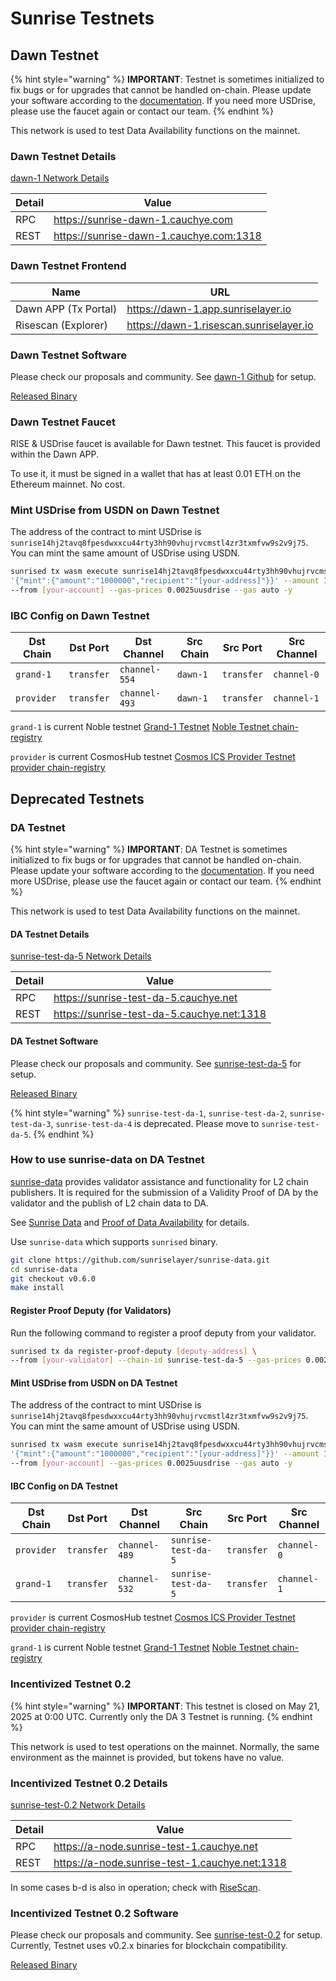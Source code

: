 # Sunrise Testnets

## Dawn Testnet

{% hint style="warning" %}
**IMPORTANT**: Testnet is sometimes initialized to fix bugs or for upgrades that cannot be handled on-chain.
Please update your software according to the [documentation](https://github.com/sunriselayer/network/tree/main/sunrise-test-da-5). If you need more USDrise, please use the faucet again or contact our team.
{% endhint %}

This network is used to test Data Availability functions on the mainnet.

### Dawn Testnet Details

[dawn-1 Network Details](https://github.com/sunriselayer/network/tree/main/dawn-1)

| Detail | Value                                        |
| ------ | -------------------------------------------- |
| RPC    | <https://sunrise-dawn-1.cauchye.com>      |
| REST   | <https://sunrise-dawn-1.cauchye.com:1318> |

### Dawn Testnet Frontend

| Name                | URL                                           |
| ------------------- | --------------------------------------------- |
| Dawn APP (Tx Portal)     | <https://dawn-1.app.sunriselayer.io>       |
| Risescan (Explorer) | <https://dawn-1.risescan.sunriselayer.io> |

### Dawn Testnet Software

Please check our proposals and community. See [dawn-1 Github](https://github.com/sunriselayer/network/tree/main/dawn-1) for setup.

[Released Binary](https://github.com/sunriselayer/sunrise/releases)

### Dawn Testnet Faucet

RISE & USDrise faucet is available for Dawn testnet.
This faucet is provided within the Dawn APP.

To use it, it must be signed in a wallet that has at least 0.01 ETH on the Ethereum mainnet. No cost.

### Mint USDrise from USDN on Dawn Testnet

The address of the contract to mint USDrise is `sunrise14hj2tavq8fpesdwxxcu44rty3hh90vhujrvcmstl4zr3txmfvw9s2v9j75`.
You can mint the same amount of USDrise using USDN.

```bash
sunrised tx wasm execute sunrise14hj2tavq8fpesdwxxcu44rty3hh90vhujrvcmstl4zr3txmfvw9s2v9j75 \
'{"mint":{"amount":"1000000","recipient":"[your-address]"}}' --amount 1000000uusdn \
--from [your-account] --gas-prices 0.0025uusdrise --gas auto -y
```

### IBC Config on Dawn Testnet

| Dst Chain  | Dst Port   | Dst Channel   | Src Chain           | Src Port   | Src Channel |
| ---------- | ---------- | ------------- | ------------------- | ---------- | ----------- |
| `grand-1`  | `transfer` | `channel-554` | `dawn-1` | `transfer` | `channel-0` |
| `provider` | `transfer` | `channel-493` | `dawn-1` | `transfer` | `channel-1` |

`grand-1` is current Noble testnet [Grand-1 Testnet](https://www.noble.xyz/dev-hub)
[Noble Testnet chain-registry](https://github.com/cosmos/chain-registry/tree/master/testnets/nobletestnet)

`provider` is current CosmosHub testnet [Cosmos ICS Provider Testnet](https://hub.cosmos.network/main/hub-tutorials/join-testnet)
[provider chain-registry](https://github.com/cosmos/chain-registry/tree/master/testnets/cosmosicsprovidertestnet)

## Deprecated Testnets

### DA Testnet

{% hint style="warning" %}
**IMPORTANT**: DA Testnet is sometimes initialized to fix bugs or for upgrades that cannot be handled on-chain.
Please update your software according to the [documentation](https://github.com/sunriselayer/network/tree/main/sunrise-test-da-5). If you need more USDrise, please use the faucet again or contact our team.
{% endhint %}

This network is used to test Data Availability functions on the mainnet.

#### DA Testnet Details

[sunrise-test-da-5 Network Details](https://github.com/sunriselayer/network/tree/main/sunrise-test-da-5)

| Detail | Value                                        |
| ------ | -------------------------------------------- |
| RPC    | <https://sunrise-test-da-5.cauchye.net>      |
| REST   | <https://sunrise-test-da-5.cauchye.net:1318> |

#### DA Testnet Software

Please check our proposals and community. See [sunrise-test-da-5](https://github.com/sunriselayer/network/tree/main/sunrise-test-da-5) for setup.

[Released Binary](https://github.com/sunriselayer/sunrise/releases)

{% hint style="warning" %}
`sunrise-test-da-1`, `sunrise-test-da-2`, `sunrise-test-da-3`, `sunrise-test-da-4` is deprecated. Please move to `sunrise-test-da-5`.
{% endhint %}

### How to use sunrise-data on DA Testnet

[sunrise-data](https://github.com/sunriselayer/sunrise-data) provides validator assistance and functionality for L2 chain publishers.
It is required for the submission of a Validity Proof of DA by the validator and the publish of L2 chain data to DA.

See [Sunrise Data](../../build/l2-blockchains/rollkit/sunrise-data.md) and [Proof of Data Availability](../../build/validators/data-availability-proof.md) for details.

Use `sunrise-data` which supports `sunrised` binary.

```bash
git clone https://github.com/sunriselayer/sunrise-data.git
cd sunrise-data
git checkout v0.6.0
make install
```

#### Register Proof Deputy (for Validators)

Run the following command to register a proof deputy from your validator.

```bash
sunrised tx da register-proof-deputy [deputy-address] \
--from [your-validator] --chain-id sunrise-test-da-5 --gas-prices 0.0025uusdrise --gas auto -y
```

#### Mint USDrise from USDN on DA Testnet

The address of the contract to mint USDrise is `sunrise14hj2tavq8fpesdwxxcu44rty3hh90vhujrvcmstl4zr3txmfvw9s2v9j75`.
You can mint the same amount of USDrise using USDN.

```bash
sunrised tx wasm execute sunrise14hj2tavq8fpesdwxxcu44rty3hh90vhujrvcmstl4zr3txmfvw9s2v9j75 \
'{"mint":{"amount":"1000000","recipient":"[your-address]"}}' --amount 1000000uusdn \
--from [your-account] --gas-prices 0.0025uusdrise --gas auto -y
```

#### IBC Config on DA Testnet

| Dst Chain  | Dst Port   | Dst Channel   | Src Chain           | Src Port   | Src Channel |
| ---------- | ---------- | ------------- | ------------------- | ---------- | ----------- |
| `provider` | `transfer` | `channel-489` | `sunrise-test-da-5` | `transfer` | `channel-0` |
| `grand-1`  | `transfer` | `channel-532` | `sunrise-test-da-5` | `transfer` | `channel-1` |

`provider` is current CosmosHub testnet [Cosmos ICS Provider Testnet](https://hub.cosmos.network/main/hub-tutorials/join-testnet)
[provider chain-registry](https://github.com/cosmos/chain-registry/tree/master/testnets/cosmosicsprovidertestnet)

`grand-1` is current Noble testnet [Grand-1 Testnet](https://www.noble.xyz/dev-hub)
[Noble Testnet chain-registry](https://github.com/cosmos/chain-registry/tree/master/testnets/nobletestnet)

### Incentivized Testnet 0.2

{% hint style="warning" %}
**IMPORTANT**: This testnet is closed on May 21, 2025 at 0:00 UTC.
Currently only the DA 3 Testnet is running.
{% endhint %}

This network is used to test operations on the mainnet. Normally, the same environment as the mainnet is provided, but tokens have no value.

### Incentivized Testnet 0.2 Details

[sunrise-test-0.2 Network Details](https://github.com/sunriselayer/network/tree/main/sunrise-test-0.2)

| Detail | Value                                            |
| ------ | ------------------------------------------------ |
| RPC    | <https://a-node.sunrise-test-1.cauchye.net>      |
| REST   | <https://a-node.sunrise-test-1.cauchye.net:1318> |

In some cases b-d is also in operation; check with [RiseScan](https://testnet.risescan.sunriselayer.io/).

### Incentivized Testnet 0.2 Software

Please check our proposals and community. See [sunrise-test-0.2](https://github.com/sunriselayer/network/tree/main/sunrise-test-0.2) for setup.
Currently, Testnet uses v0.2.x binaries for blockchain compatibility.

[Released Binary](https://github.com/sunriselayer/sunrise/releases)
